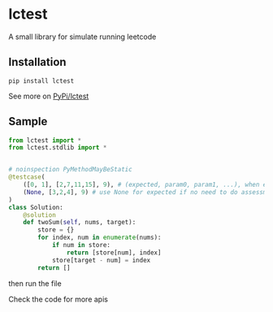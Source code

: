 # lctest

A small library for simulate running leetcode

## Installation
```
pip install lctest
```
See more on [PyPi/lctest](https://pypi.org/project/lctest/)
## Sample

```python
from lctest import *
from lctest.stdlib import *


# noinspection PyMethodMayBeStatic
@testcase(
    ([0, 1], [2,7,11,15], 9), # (expected, param0, param1, ...), when expected matches the result, print log will be filtered out
    (None, [3,2,4], 9) # use None for expected if no need to do assessment. print log will be kept
)
class Solution:
    @solution
    def twoSum(self, nums, target):
        store = {}
        for index, num in enumerate(nums):
            if num in store:
                return [store[num], index]
            store[target - num] = index
        return []
```

then run the file

Check the code for more apis
